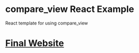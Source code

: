 # compare_view React Example
React template for using compare_view

# [Final Website](https://octoframes.github.io/compare_view_react_example)
